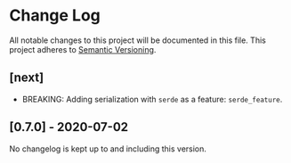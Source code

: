 # Change Log
All notable changes to this project will be documented in this file.
This project adheres to [Semantic Versioning](http://semver.org/).

## [next]
- BREAKING: Adding serialization with `serde` as a feature: `serde_feature`.

## [0.7.0] - 2020-07-02
No changelog is kept up to and including this version.
